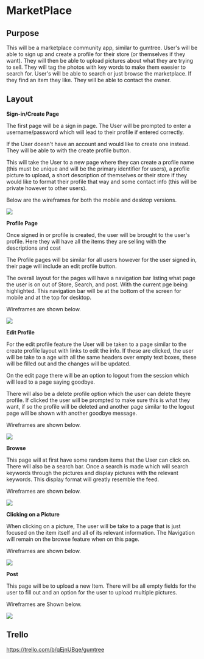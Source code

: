 # MarketPlace

## Purpose

This will be a marketplace community app, similar to gumtree. User's will be able to sign up and create a profile for their store (or themselves if they want). They will then be able to upload pictures about what they are trying to sell. They will tag the photos with key words to make them eaesier to search for.
User's will be able to search or just browse the marketplace. If they find an item they like. They will be able to contact the owner.

## Layout
**Sign-in/Create Page**

The first page will be a sign in page. The User will be prompted to enter a username/password which will lead to their profile if entered correctly.

If the User doesn't have an account and would like to create one instead. They will be able to with the create profile button.

This will take the User to a new page where they can create a profile name (this must be unique and will be the primary identifier for users), a profile picture to upload, a short description of themselves or their store if they would like to format their profile that way and some contact info (this will be private however to other users).

Below are the wireframes for both the mobile and desktop versions.

![](docs/SignIn.png)

**Profile Page**

Once signed in or profile is created, the user will be brought to the user's profile. Here they will have all the items they are selling with the descriptions and cost

The Profile pages will be similar for all users however for the user signed in, their page will include an edit profile button.

The overall layout for the pages will have a navigation bar listing what page the user is on out of Store, Search, and post. With the current pge being highlighted. This navigation bar will be at the bottom of the screen for mobile and at the top for desktop.

Wireframes are shown below.

![](docs/Stores.png)

**Edit Profile**

For the edit profile feature the User will be taken to a page similar to the create profile layout with links to edit the info. If these are clicked, the user will be take to a age with all the same headers over empty text boxes, these will be filled out and the changes will be updated.

On the edit page there will be an option to logout from the session which will lead to a page saying goodbye.

There will also be a delete profile option which the user can delete theyre profile. If clicked the user will be prompted to make sure this is what they want, if so the profile will be deleted and another page similar to the logout page will be shown with another goodbye message.

Wireframes are shown below.

![](docs/EditStore.png)

**Browse**

This page will at first have some random items that the User can click on. There will also be a search bar. Once a search is made which will search keywords through the pictures and display pictures with the relevant keywords. This display format will greatly resemble the feed.

Wireframes are shown below.

![](docs/Browse.png)

**Clicking on a Picture**

When clicking on a picture, The user will be take to a page that is just focused on the item itself and all of its relevant information. The Navigation will remain on the browse feature when on this page.

Wireframes are shown below.

![](docs/ClickItem.png)

**Post**

This page will be to upload a new Item. There will be all empty fields for the user to fill out and an option for the user to upload multiple pictures.

Wireframes are Shown below.

![](docs/Post.png)

## Trello 

https://trello.com/b/qEjnUBqe/gumtree